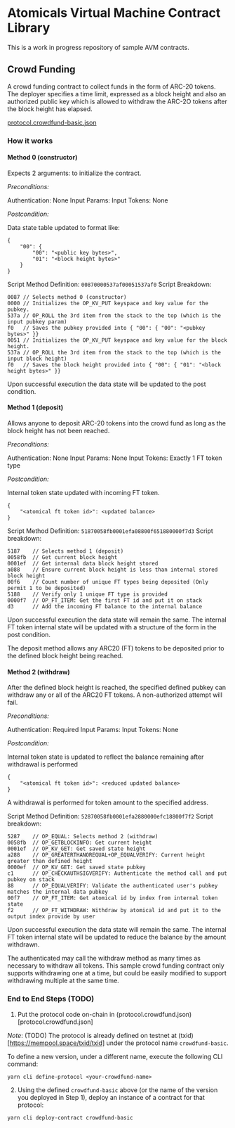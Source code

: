 # Atomicals Virtual Machine Contract Library

This is a work in progress repository of sample AVM contracts.

## Crowd Funding

A crowd funding contract to collect funds in the form of ARC-20 tokens. The deployer specifies a time limit, expressed as a block height and also an authorized public key which is allowed to withdraw the ARC-2O tokens after the block height has elapsed.

[protocol.crowdfund-basic.json](protocol.crowdfund-basic.json)

### How it works

#### Method 0 (constructor)

Expects 2 arguments: <pubkey> <blockheight> to initialize the contract.

*Preconditions:*

Authentication: None
Input Params: <pubkey> <blockheight>
Input Tokens: None

*Postcondition:*

Data state table updated to format like:

```
{
    "00": { 
        "00": "<public key bytes>",
        "01": "<block height bytes>"
    }
}
```
Script Method Definition:  `00870000537af00051537af0`
Script Breakdown:

```
0087 // Selects method 0 (constructor)
0000 // Initializes the OP_KV_PUT keyspace and key value for the pubkey. 
537a // OP_ROLL the 3rd item from the stack to the top (which is the input pubkey param)
f0   // Saves the pubkey provided into { "00": { "00": "<pubkey bytes>" }}
0051 // Initializes the OP_KV_PUT keyspace and key value for the block height.
537a // OP_ROLL the 3rd item from the stack to the top (which is the input block height)
f0   // Saves the block height provided into { "00": { "01": "<block height bytes>" }}
```

Upon successful execution the data state will be updated to the post condition.


#### Method 1 (deposit)

Allows anyone to deposit ARC-20 tokens into the crowd fund as long as the block height has not been reached.

*Preconditions:*

Authentication: None
Input Params: None
Input Tokens: Exactly 1 FT token type

*Postcondition:*

Internal token state updated with incoming FT token.

```
{
    "<atomical ft token id>": <updated balance>
}
```

Script Method Definition:  `51870058fb0001efa08800f651880000f7d3`
Script breakdown:

```
5187    // Selects method 1 (deposit)
0058fb  // Get current block height
0001ef  // Get internal data block height stored
a088    // Ensure current block height is less than internal stored block height
00f6    // Count number of unique FT types being deposited (Only permit 1 to be deposited)
5188    // Verify only 1 unique FT type is provided
0000f7  // OP_FT_ITEM: Get the first FT id and put it on stack
d3      // Add the incoming FT balance to the internal balance
```
 
Upon successful execution the data state will remain the same. The internal FT token 
internal state will be updated with a structure of the form in the post condition.

The deposit method allows any ARC20 (FT) tokens to be deposited prior to the defined block height being reached.

#### Method 2 (withdraw)

After the defined block height is reached, the specified defined pubkey can withdraw any or all of the ARC20 FT tokens. A non-authorized attempt will fail.

*Preconditions:*

Authentication: Required
Input Params: <token id index to withdraw> <amount to withdraw> <output index to withdraw to>
Input Tokens: None

*Postcondition:*

Internal token state is updated to reflect the balance remaining after withdrawal is performed

```
{
    "<atomical ft token id>": <reduced updated balance>
}
```

A withdrawal is performed for token amount to the specified address.

Script Method Definition:  `52870058fb0001efa2880000efc18800f7f2`
Script breakdown:

```
5287    // OP_EQUAL: Selects method 2 (withdraw)
0058fb  // OP_GETBLOCKINFO: Get current height
0001ef  // OP_KV_GET: Get saved state height
a288    // OP_GREATERTHANOREQUAL+OP_EQUALVERIFY: Current height greater than defined height
0000ef  // OP_KV_GET: Get saved state pubkey
c1      // OP_CHECKAUTHSIGVERIFY: Authenticate the method call and put pubkey on stack
88      // OP_EQUALVERIFY: Validate the authenticated user's pubkey matches the internal data pubkey
00f7    // OP_FT_ITEM: Get atomical id by index from internal token state
f2      // OP_FT_WITHDRAW: Withdraw by atomical id and put it to the output index provide by user
```
 
Upon successful execution the data state will remain the same. The internal FT token 
internal state will be updated to reduce the balance by the amount withdrawn.

The authenticated may call the withdraw method as many times as necessary to withdraw all tokens.
This sample crowd funding contract only supports withdrawing one at a time, but could be easily modified
to support withdrawing multiple at the same time.

### End to End Steps (TODO)

1. Put the protocol code on-chain in (protocol.crowdfund.json)[protocol.crowdfund.json] 

*Note*: (TODO) The protocol is already defined on testnet at (txid)[https://mempool.space/txid/txid] under the protocol name `crowdfund-basic`.

To define a new version, under a different name, execute the following CLI command:

```
yarn cli define-protocol <your-crowdfund-name>
```

2. Using the defined `crowdfund-basic` above (or the name of the version you deployed in Step 1), deploy an instance of a contract for that protocol:

```
yarn cli deploy-contract crowdfund-basic
```

